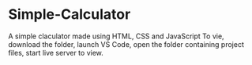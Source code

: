 # Simple-Calculator
A simple claculator made using HTML, CSS and JavaScript
To vie, download the folder, launch VS Code, open the folder containing project files, start live server to view.  
